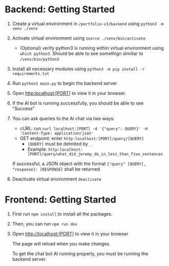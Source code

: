 # Backend: Getting Started

1) Create a virtual environment in `/portfolio-v3/backend` using `python3 -m venv ./venv`

2) Activate virtual environment using `source ./venv/bin/activate`

   * (Optional) verify python3 is running within virtual environment using `which python3`. Should be able to see somethign similiar to `/venv/bin/python3`

4) Install all necessary modules using `python3 -m pip install -r requirements.txt`

5) Run `python3 main.py` to begin the backend server

6) Open [http:localhost:[PORT]](http://localhost:[PORT]) to view it in your browser.

7) If the AI bot is running successfully, you should be able to see "Success"

8) You can ask queries to the AI chat via two ways:
   * cURL: run `curl localhost:[PORT] -d '{"query": QUERY}' -H 'Content-Type: application/json'`
   * GET endpoint: enter `http:localhost:[PORT]/query/[QUERY]`
     * `[QUERY]` must be delmited by `_`
     * Example: `http:localhost:[PORT]/query/what_did_jeremy_do_in_less_than_five_sentences`

    If successful, a JSON object with the format `{"query" [QUERY], "response}: [RESPONSE]` shall be returned

9) Deactivate virtual environment `deactivate`

# Frontend: Getting Started

1) First run `npm install` to install all the packages.

2) Then, you can run `npm run dev`

3) Open [http://localhost:[PORT]](http://localhost:[PORT]) to view it in your browser

   The page will reload when you make changes.

   To get the chat bot AI running properly, you must be running the backend server.
